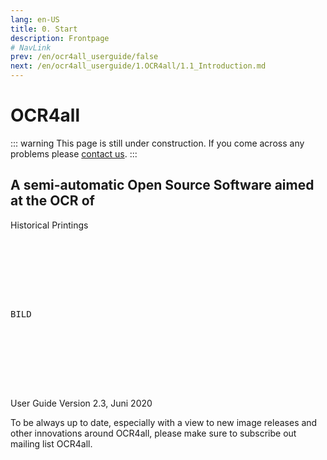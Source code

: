 ```yaml
---
lang: en-US
title: 0. Start
description: Frontpage
# NavLink
prev: /en/ocr4all_userguide/false
next: /en/ocr4all_userguide/1.OCR4all/1.1_Introduction.md
---
```

# OCR4all
::: warning 
This page is still under construction.
If you come across any problems please [contact us](mailto:florian.langhanki@uni-wuerzburg.de).
:::
## A semi-automatic Open Source Software aimed at the OCR of
Historical Printings

<pre>







BILD







</pre>



User Guide
Version 2.3, Juni 2020

To be always up to date, especially with a view to new image releases and other innovations around OCR4all, please make sure to subscribe out mailing list OCR4all.
